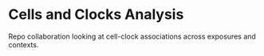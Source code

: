 # Cells and Clocks Analysis
Repo collaboration looking at cell-clock associations across exposures and contexts. 
